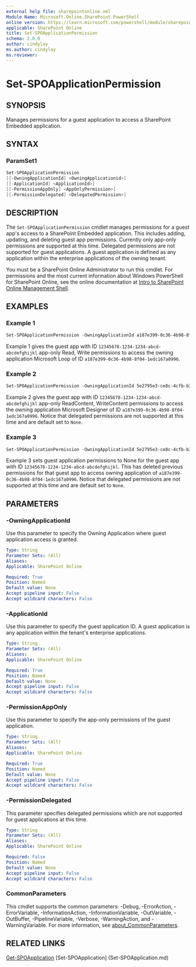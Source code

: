 ```yaml
---
external help file: sharepointonline.xml
Module Name: Microsoft.Online.SharePoint.PowerShell
online version: https://learn.microsoft.com/powershell/module/sharepoint-online/set-spoapplicationpermission
applicable: SharePoint Online
title: Set-SPOApplicationPermission
schema: 2.0.0
author: cindylay
ms.author: cindylay
ms.reviewer:
---
```


# Set-SPOApplicationPermission

## SYNOPSIS

Manages permissions for a guest application to access a SharePoint Embedded application.

## SYNTAX


### ParamSet1

```powershell
Set-SPOApplicationPermission 
[[-OwningApplicationId] <OwningApplicationid>] 
[[-ApplicationId] <ApplicationId>]
[[-PermissionAppOnly] <AppOnlyPermission>]
[[-PermissionDelegated] <DelegatedPermission>]
``` 

## DESCRIPTION

The `Set-SPOApplicationPermission` cmdlet manages permissions for a guest app's access to a SharePoint Embedded application. This includes adding, updating, and deleting guest app permissions. Currently only app-only permissions are supported at this time. Delegated permissions are not supported for guest applications. A guest application is defined as any application within the enterprise applications of the owning tenant. 

You must be a SharePoint Online Administrator to run this cmdlet. For permissions and the most current information about Windows PowerShell for SharePoint Online, see the online documentation at [Intro to SharePoint Online Management Shell](/powershell/sharepoint/sharepoint-online/introduction-sharepoint-online-management-shell?view=sharepoint-ps). 

## EXAMPLES

### Example 1

```powershell
Set-SPOApplicationPermission -OwningApplicationId a187e399-0c36-4b98-8f04-1edc167a0996 -ApplicationId 12345678-1234-1234-abcd-abcdefghijkl -PermissionAppOnly Read, Write
```


Example 1 gives the guest app with ID `12345678-1234-1234-abcd-abcdefghijkl` app-only Read, Write permissions to access the owning application Microsoft Loop of ID `a187e399-0c36-4b98-8f04-1edc167a0996`.

### Example 2

```powershell
Set-SPOApplicationPermission -OwningApplicationId 5e2795e3-ce8c-4cfb-b302-35fe5cd01597 -ApplicationId 12345678-1234-1234-abcd-abcdefghijkl -PermissionAppOnly ReadContent, WriteContent -PermissionDelegated None
```

Example 2 gives the guest app with ID `12345678-1234-1234-abcd-abcdefghijkl` app-only ReadContent, WriteContent permissions to access the owning application Microsoft Designer of ID `a187e399-0c36-4b98-8f04-1edc167a0996`. Notice that delegated permissions are not supported at this time and are default set to `None`.

### Example 3

```powershell
Set-SPOApplicationPermission -OwningApplicationId 5e2795e3-ce8c-4cfb-b302-35fe5cd01597 -ApplicationId 12345678-1234-1234-abcd-abcdefghijkl -PermissionAppOnly None -PermissionDelegated None
```

Example 3 sets guest application permissions to None for the guest app with ID `12345678-1234-1234-abcd-abcdefghijkl`. This has deleted previous permissions for that guest app to access owning application of `a187e399-0c36-4b98-8f04-1edc167a0996`. Notice that delegated permissions are not supported at this time and are default set to `None`.

## PARAMETERS

### -OwningApplicationId

Use this parameter to specify the Owning Application where guest application access is granted.

```yaml
Type: String
Parameter Sets: (All)
Aliases:
Applicable: SharePoint Online

Required: True
Position: Named
Default value: None
Accept pipeline input: False
Accept wildcard characters: False
```

### -ApplicationId

Use this parameter to specify the guest application ID. A guest application is any application within the tenant's enterprise applications.

```yaml
Type: String
Parameter Sets: (All)
Aliases:
Applicable: SharePoint Online

Required: True
Position: Named
Default value: None
Accept pipeline input: False
Accept wildcard characters: False
```

### -PermissionAppOnly

Use this parameter to specify the app-only permissions of the guest application.

```yaml
Type: String
Parameter Sets: (All)
Aliases:
Applicable: SharePoint Online

Required: True
Position: Named
Default value: None
Accept pipeline input: False
Accept wildcard characters: False
``` 

### -PermissionDelegated

This parameter specifies delegated permissions which are not supported for guest applications at this time.

```yaml
Type: String
Parameter Sets: (All)
Aliases:
Applicable: SharePoint Online

Required: False
Position: Named
Default value: None
Accept pipeline input: False
Accept wildcard characters: False
``` 


### CommonParameters

This cmdlet supports the common parameters: -Debug, -ErrorAction, -ErrorVariable, -InformationAction, -InformationVariable, -OutVariable, -OutBuffer, -PipelineVariable, -Verbose, -WarningAction, and -WarningVariable. For more information, see [about_CommonParameters](https://go.microsoft.com/fwlink/?LinkID=113216).


## RELATED LINKS

[Get-SPOApplication](./Get-SPOApplication.md)
[Set-SPOApplication] (Set-SPOApplication.md)
